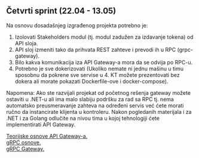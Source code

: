 ## Četvrti sprint (22.04 - 13.05)
Na osnovu dosadašnjeg izgrađenog projekta potrebno je:  
1. Izolovati Stakeholders modul (tj. modul zadužen za izdavanje tokena) od API sloja.  
2. API sloj izmeniti tako da prihvata REST zahteve i prevodi ih u RPC (grpc-gateway).  
3. Bilo kakva komunikacija iza API Gateway-a mora da se odvija po RPC-u.  
4. Potrebno je sve dokerizovati (Ukoliko nemate ni jednu mašinu u timu sposobnu da pokrene sve servise u 4. KT možete prezentovati bez dokera ali morate pokazati Dockerfile-ove i docker-compose).

Napomena: Ako ste razvijali projekat od početnog rešenja gateway možete ostaviti u .NET-u ali ima malo slabiju podršku za rad sa RPC tj. nema automatsko preusmeravanje zahteva na određeni servis već ćete morati ručno da instancirate klijenta u kontroleru. Nakon pogledanih materijala i za .NET i za Golang odlučite na nivou tima u kojoj tehnologiji ćete implementirati API Gateway.

<a href='https://github.com/lukaDoric/SOA/blob/main/S4/api-gateway.md'>Teorijske osnove API Gateway-a.</a>   
<a href='https://github.com/lukaDoric/SOA/blob/main/S4/rpc.md'>gRPC osnove.</a>  
<a href='https://github.com/lukaDoric/SOA/blob/main/S4/rpc-gateway.md'>gRPC Gateway.</a>  
